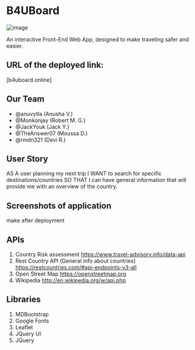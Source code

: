 # B4UBoard
![image](https://user-images.githubusercontent.com/102705118/173204051-6f849087-b930-4887-988c-c4135d91f4f3.png)

An interactive Front-End Web App, designed to make traveling safer and easier.

## URL of the deployed link:
[b4uboard.online]

## Our Team
* @anuvytla (Anusha V.)
* @Monkonjay (Robert M. G.)
* @JackYouk (Jack Y.)
* @TheAnswer07 (Moussa D.)
* @rmdn321 (Devi R.)

## User Story
AS A user planning my next trip
I WANT to search for specific destinations/countries
SO THAT I can have general information that will provide me with an overview of the country.

## Screenshots of application
make after deployment

## APIs
1. Country Risk assessment
https://www.travel-advisory.info/data-api
2. Rest Country API (General info about countries)
https://restcountries.com/#api-endpoints-v3-all
3. Open Street Map
https://openstreetmap.org
4. Wikipedia
http://en.wikipedia.org/w/api.php

## Libraries
1. MDBootstrap
2. Google Fonts
3. Leaflet
4. JQuery UI
5. JQuery
